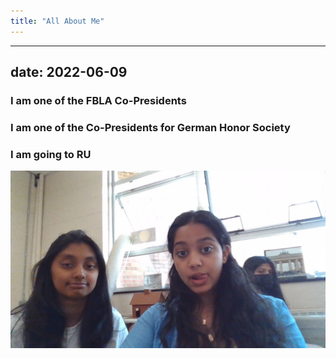 ```yaml
---
title: "All About Me"
---
```


---
date: 2022-06-09
---

<h3>I am one of the FBLA Co-Presidents</h3>

<h3> I am one of the Co-Presidents for German Honor Society</h3>

<h3>I am going to RU</h3>


<img src = "WIN_20220518_12_09_02_Pro.jpg">
